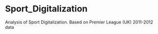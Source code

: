 # Sport_Digitalization
Analysis of Sport Digitalization. Based on Premier League (UK) 2011-2012 data
